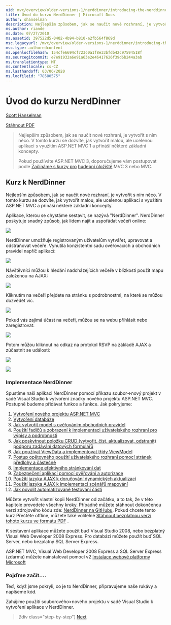 ```yaml
---
uid: mvc/overview/older-versions-1/nerddinner/introducing-the-nerddinner-tutorial
title: Úvod do kurzu NerdDinner | Microsoft Docs
author: shanselman
description: Nejlepším způsobem, jak se naučit nové rozhraní, je vytvořit s ním něco. Tento kurz vás provede vytvořením malé, ale dokončené aplikace s využitím ASP.NE...
ms.author: riande
ms.date: 07/27/2010
ms.assetid: 397522d5-0402-4b94-b810-a2fb564f869d
msc.legacyurl: /mvc/overview/older-versions-1/nerddinner/introducing-the-nerddinner-tutorial
msc.type: authoredcontent
ms.openlocfilehash: 154cfe6694cf723c0a1f8e33bfdb42c97594518f
ms.sourcegitcommit: e7e91932a6e91a63e2e46417626f39d6b244a3ab
ms.translationtype: MT
ms.contentlocale: cs-CZ
ms.lasthandoff: 03/06/2020
ms.locfileid: "78580575"
---
```

# <a name="introducing-the-nerddinner-tutorial"></a>Úvod do kurzu NerdDinner

[Scott Hanselman](https://github.com/shanselman)

[Stáhnout PDF](http://aspnetmvcbook.s3.amazonaws.com/aspnetmvc-nerdinner_v1.pdf)

> Nejlepším způsobem, jak se naučit nové rozhraní, je vytvořit s ním něco. V tomto kurzu se dozvíte, jak vytvořit malou, ale ucelenou aplikaci s využitím ASP.NET MVC 1 a přináší některé základní koncepty.
> 
> Pokud používáte ASP.NET MVC 3, doporučujeme vám postupovat podle [Začínáme s kurzy pro](../../older-versions/getting-started-with-aspnet-mvc3/cs/intro-to-aspnet-mvc-3.md) [hudební úložiště](../../older-versions/mvc-music-store/mvc-music-store-part-1.md) MVC 3 nebo MVC.

## <a name="nerddinner-tutorial"></a>Kurz k NerdDinner

Nejlepším způsobem, jak se naučit nové rozhraní, je vytvořit s ním něco. V tomto kurzu se dozvíte, jak vytvořit malou, ale ucelenou aplikaci s využitím ASP.NET MVC a přináší některé základní koncepty.

Aplikace, kterou se chystáme sestavit, se nazývá "NerdDinner". NerdDinner poskytuje snadný způsob, jak lidem najít a uspořádat večeři online:

![](introducing-the-nerddinner-tutorial/_static/image1.png)

NerdDinner umožňuje registrovaným uživatelům vytvářet, upravovat a odstraňovat večeře. Vynutila konzistentní sadu ověřovacích a obchodních pravidel napříč aplikací:

![](introducing-the-nerddinner-tutorial/_static/image2.png)

Návštěvníci můžou k hledání nadcházejících večeře v blízkosti použít mapu založenou na AJAX:

![](introducing-the-nerddinner-tutorial/_static/image3.png)

Kliknutím na večeři přejdete na stránku s podrobnostmi, na které se můžou dozvědět víc.

![](introducing-the-nerddinner-tutorial/_static/image4.png)

Pokud vás zajímá účast na večeři, můžou se na webu přihlásit nebo zaregistrovat:

![](introducing-the-nerddinner-tutorial/_static/image5.png)

Potom můžou kliknout na odkaz na protokol RSVP na základě AJAX a zúčastnit se události:

![](introducing-the-nerddinner-tutorial/_static/image6.png)

![](introducing-the-nerddinner-tutorial/_static/image7.png)

### <a name="implementing-nerddinner"></a>Implementace NerdDinner

Spustíme naši aplikaci NerdDinner pomocí příkazu soubor-&gt;nový projekt v sadě Visual Studio k vytvoření značky nového projektu ASP.NET MVC. Postupně budeme přidávat funkce a funkce. Jak pokryjeme:

1. [Vytvoření nového projektu ASP.NET MVC](create-a-new-aspnet-mvc-project.md)
2. [Vytvoření databáze](create-a-database.md)
3. [Jak vytvořit model s ověřováním obchodních pravidel](build-a-model-with-business-rule-validations.md)
4. [Použití řadičů a zobrazení k implementaci uživatelského rozhraní pro výpisy a podrobnosti](use-controllers-and-views-to-implement-a-listingdetails-ui.md)
5. [Jak poskytnout položku CRUD (vytvořit, číst, aktualizovat, odstranit) podporu zadávání datových formulářů](provide-crud-create-read-update-delete-data-form-entry-support.md)
6. [Jak používat ViewData a implementovat třídy ViewModel](use-viewdata-and-implement-viewmodel-classes.md)
7. [Postup opětovného použití uživatelského rozhraní pomocí stránek předlohy a částečně](re-use-ui-using-master-pages-and-partials.md)
8. [Implementace efektivního stránkování dat](implement-efficient-data-paging.md)
9. [Zabezpečení aplikací pomocí ověřování a autorizace](secure-applications-using-authentication-and-authorization.md)
10. [Použití jazyka AJAX k doručování dynamických aktualizací](use-ajax-to-deliver-dynamic-updates.md)
11. [Použití jazyka AJAX k implementaci scénářů mapování](use-ajax-to-implement-mapping-scenarios.md)
12. [Jak povolit automatizované testování částí](enable-automated-unit-testing.md)

Můžete vytvořit vlastní kopii NerdDinner od začátku, a to tak, že v této kapitole provedete všechny kroky. Případně můžete stáhnout dokončenou verzi zdrojového kódu zde: [NerdDinner na GitHubu](https://github.com/AspNetMVPSamples/NerdDinner). Pokud chcete tento kurz Přečtěte offline, můžete také volitelně [Stáhnout bezplatnou verzi tohoto kurzu ve formátu PDF](http://aspnetmvcbook.s3.amazonaws.com/aspnetmvc-nerdinner_v1.pdf) .

K sestavení aplikace můžete použít buď Visual Studio 2008, nebo bezplatný Visual Web Developer 2008 Express. Pro databázi můžete použít buď SQL Server, nebo bezplatný SQL Server Express.

ASP.NET MVC, Visual Web Developer 2008 Express a SQL Server Express (zdarma) můžete nainstalovat pomocí v2 [Instalace webové platformy Microsoft](https://www.microsoft.com/web/downloads/platform.aspx)

### <a name="now-lets-get-started"></a>Pojďme začít....

Teď, když jsme pokryli, co je to NerdDinner, připravujeme naše rukávy a napíšeme kód.

Zahájíme použití souborového&gt;nového projektu v sadě Visual Studio k vytvoření aplikace v NerdDinner.

> [!div class="step-by-step"]
> [Next](create-a-new-aspnet-mvc-project.md)
